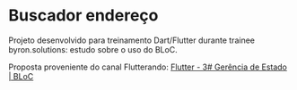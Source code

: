 # Buscador endereço

Projeto desenvolvido para treinamento Dart/Flutter durante trainee byron.solutions: estudo sobre o uso do BLoC.

Proposta proveniente do canal Flutterando: [Flutter - 3# Gerência de Estado | BLoC](https://www.youtube.com/watch?v=2mmUDtgnczA&list=PLlBnICoI-g-fRj3zSTzD0carG69G8bN_b&index=3)
